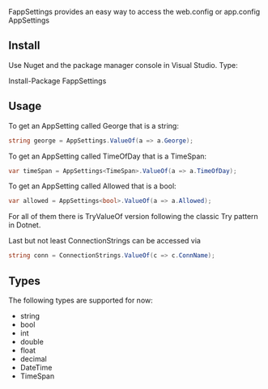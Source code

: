 FappSettings provides an easy way to access the web.config or app.config AppSettings

## Install

Use Nuget and the package manager console in Visual Studio. Type:

Install-Package FappSettings

## Usage

To get an AppSetting called George that is a string:

``` csharp
string george = AppSettings.ValueOf(a => a.George);
```

To get an AppSetting called TimeOfDay that is a TimeSpan:

``` csharp
var timeSpan = AppSettings<TimeSpan>.ValueOf(a => a.TimeOfDay);
```

To get an AppSetting called Allowed that is a bool:

``` csharp
var allowed = AppSettings<bool>.ValueOf(a => a.Allowed);
```

For all of them there is TryValueOf version following the classic Try pattern in Dotnet.

Last but not least ConnectionStrings can be accessed via 

``` csharp
string conn = ConnectionStrings.ValueOf(c => c.ConnName);
```

## Types

The following types are supported for now:

* string
* bool
* int
* double
* float
* decimal
* DateTime
* TimeSpan